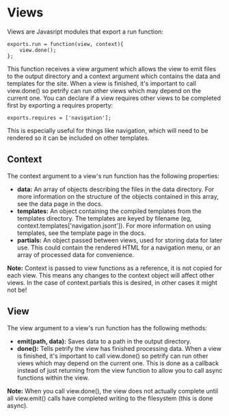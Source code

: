 Views
=====

Views are Javasript modules that export a run function:

    exports.run = function(view, context){
        view.done();
    };

This function receives a view argument which allows the view to emit files to
the output directory and a context argument which contains the data and
templates for the site. When a view is finished, it's important to call
view.done() so petrify can run other views which may depend on the current one.
You can declare if a view requires other views to be completed first by
exporting a requires property:

    exports.requires = ['navigation'];

This is especially useful for things like navigation, which will need to be
rendered so it can be included on other templates.


Context
-------

The context argument to a view's run function has the following properties:

* __data:__ An array of objects describing the files in the data directory.
  For more information on the structure of the objects contained in this array,
  see the data page in the docs.
* __templates:__ An object containing the compiled templates from the templates
  directory. The templates are keyed by filename
  (eg, context.templates['navigation.jsont']). For more information on using
  templates, see the template page in the docs.
* __partials:__ An object passed between views, used for storing data for later
  use. This could contain the rendered HTML for a navigation menu, or an array
  of processed data for convenience.

__Note:__ Context is passed to view functions as a reference, it is not copied
for each view. This means any changes to the context object will affect other
views. In the case of context.partials this is desired, in other cases it
might not be!


View
----

The view argument to a view's run function has the following methods:

* __emit(path, data):__ Saves data to a path in the output directory.
* __done():__ Tells petrify the view has finished processing data. When a view
  is finished, it's important to call view.done() so petrify can run other
  views which may depend on the current one. This is done as a callback instead
  of just returning from the view function to allow you to call async functions
  within the view.

__Note:__ When you call view.done(), the view does not actually complete until
all view.emit() calls have completed writing to the filesystem (this is done
async).
